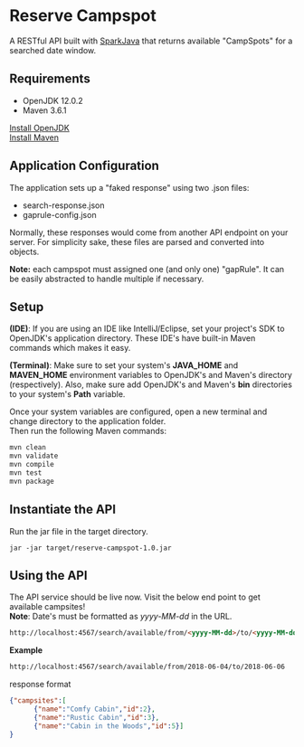 # Reserve Campspot
A RESTful API built with [SparkJava](http://sparkjava.com/) that returns available "CampSpots" for a searched date window.

## Requirements
* OpenJDK 12.0.2
* Maven 3.6.1

[Install OpenJDK](https://jdk.java.net/12/)\
[Install Maven](https://maven.apache.org/install.html)

## Application Configuration
The application sets up a "faked response" using two .json files:
* search-response.json
* gaprule-config.json

Normally, these responses would come from another API endpoint on your server.
For simplicity sake, these files are parsed and converted into objects.

**Note:** each campspot must assigned one (and only one) "gapRule".
It can be easily abstracted to handle multiple if necessary.

## Setup
**(IDE)**:
If you are using an IDE like IntelliJ/Eclipse,
set your project's SDK to OpenJDK's application directory.
These IDE's have built-in Maven commands which makes it easy.

**(Terminal)**:
Make sure to set your system's **JAVA_HOME** and **MAVEN_HOME**
environment variables to OpenJDK's and Maven's directory (respectively).
Also, make sure add OpenJDK's and Maven's **bin** directories to your system's **Path** variable.

Once your system variables are configured,
open a new terminal and change directory to the application folder.\
Then run the following Maven commands:
```bash
mvn clean
mvn validate
mvn compile
mvn test
mvn package
```

## Instantiate the API
Run the jar file in the target directory.
```
jar -jar target/reserve-campspot-1.0.jar
```

## Using the API
The API service should be live now.
Visit the below end point to get available campsites!\
**Note**: Date's must be formatted as *yyyy-MM-dd* in the URL.
```html
http://localhost:4567/search/available/from/<yyyy-MM-dd>/to/<yyyy-MM-dd>
```
**Example**
```html
http://localhost:4567/search/available/from/2018-06-04/to/2018-06-06
```
response format
```json
{"campsites":[
      {"name":"Comfy Cabin","id":2},
      {"name":"Rustic Cabin","id":3},
      {"name":"Cabin in the Woods","id":5}]
}
```